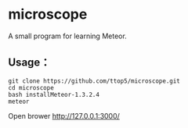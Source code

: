 # microscope

A small program for learning Meteor.

## Usage：

```
git clone https://github.com/ttop5/microscope.git
cd microscope
bash installMeteor-1.3.2.4
meteor
```

Open brower http://127.0.0.1:3000/
